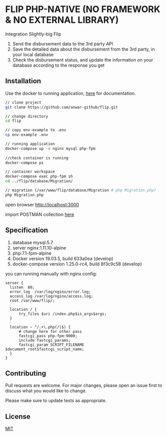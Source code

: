 # FLIP PHP-NATIVE (NO FRAMEWORK & NO EXTERNAL LIBRARY)

Integration Slightly-big Flip

1. Send the disbursement data to the 3rd party API
2. Save the detailed data about the disbursement from the 3rd party, in your local database
3. Check the disbursement status, and update the information on your database according to the response you get

## Installation
Use the docker to running application, [here](https://docs.docker.com/install/) for documentation.


```bash
// clone project
git clone https://github.com/anwar-github/flip.git

// change directory
cd flip

// copy env-example to .env
cp env-example .env

// running application
docker-compose up -d nginx mysql php-fpm
 
//check container is running
docker-compose ps

// container workspace
docker-compose exec php-fpm sh
cd ../flip/database/Migration/

// migration (/var/www/flip/database/Migration # php Migration.php)
php Migration.php

```

open browser [http://localhost:3000](http://localhost:3000)

import POSTMAN collection [here](https://github.com/anwar-github/flip/blob/master/flip.postman_collection.json)

## Specification
1. database mysql:5.7
2. server nginx:1.11.10-alpine
3. php:7.1-fpm-alpine
4. Docker version 19.03.5, build 633a0ea (develop)
5. docker-compose version 1.25.0-rc4, build 8f3c9c58 (develop)

you can running manually with nginx config:

```
server {
  listen  80;
  error_log  /var/log/nginx/error.log;
  access_log /var/log/nginx/access.log;
  root /var/www/flip/;

  location / {
      try_files $uri /index.php$is_args$args;
  }

  location ~ ^/.+\.php(/|$) {
      # change here for other pass
      fastcgi_pass php-fpm:9000;
      include fastcgi_params;
      fastcgi_param SCRIPT_FILENAME $document_root$fastcgi_script_name;
  }
}
```


## Contributing
Pull requests are welcome. For major changes, please open an issue first to discuss what you would like to change.

Please make sure to update tests as appropriate.

## License
[MIT](https://choosealicense.com/licenses/mit/)
